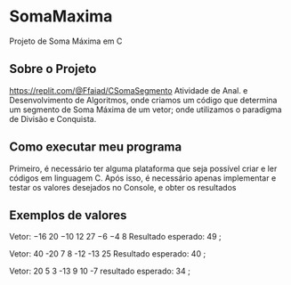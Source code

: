# SomaMaxima
Projeto de Soma Máxima em C

## Sobre o Projeto
 https://replit.com/@Ffaiad/CSomaSegmento 
Atividade de Anal. e Desenvolvimento de Algoritmos, onde criamos um código que determina um segmento de Soma Máxima de um vetor;
onde utilizamos o paradigma de Divisão e Conquista.

## Como executar meu programa
Primeiro, é necessário ter alguma plataforma que seja possível criar e ler códigos em linguagem C.
Após isso, é necessário apenas implementar e testar os valores desejados no Console, e obter os resultados

## Exemplos de valores
Vetor:  −16 20 −10 12 27 −6 −4 8 
Resultado esperado: 49 ;

Vetor:  40  -20  7  8  -12  -13  25
Resultado esperado: 40 ;

Vetor:  20  5  3  -13  9  10  -7
resultado esperado: 34 ;
